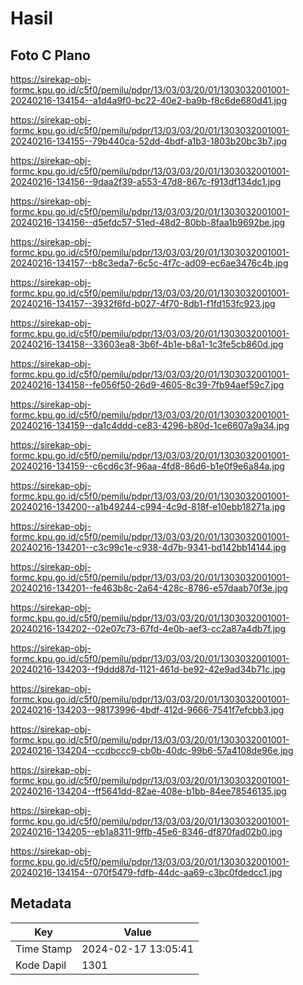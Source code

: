 # Hasil

## Foto C Plano

https://sirekap-obj-formc.kpu.go.id/c5f0/pemilu/pdpr/13/03/03/20/01/1303032001001-20240216-134154--a1d4a9f0-bc22-40e2-ba9b-f8c6de680d41.jpg

https://sirekap-obj-formc.kpu.go.id/c5f0/pemilu/pdpr/13/03/03/20/01/1303032001001-20240216-134155--79b440ca-52dd-4bdf-a1b3-1803b20bc3b7.jpg

https://sirekap-obj-formc.kpu.go.id/c5f0/pemilu/pdpr/13/03/03/20/01/1303032001001-20240216-134156--9daa2f39-a553-47d8-867c-f913df134dc1.jpg

https://sirekap-obj-formc.kpu.go.id/c5f0/pemilu/pdpr/13/03/03/20/01/1303032001001-20240216-134156--d5efdc57-51ed-48d2-80bb-8faa1b9692be.jpg

https://sirekap-obj-formc.kpu.go.id/c5f0/pemilu/pdpr/13/03/03/20/01/1303032001001-20240216-134157--b8c3eda7-6c5c-4f7c-ad09-ec6ae3476c4b.jpg

https://sirekap-obj-formc.kpu.go.id/c5f0/pemilu/pdpr/13/03/03/20/01/1303032001001-20240216-134157--3932f6fd-b027-4f70-8db1-f1fd153fc923.jpg

https://sirekap-obj-formc.kpu.go.id/c5f0/pemilu/pdpr/13/03/03/20/01/1303032001001-20240216-134158--33603ea8-3b6f-4b1e-b8a1-1c3fe5cb860d.jpg

https://sirekap-obj-formc.kpu.go.id/c5f0/pemilu/pdpr/13/03/03/20/01/1303032001001-20240216-134158--fe056f50-26d9-4605-8c39-7fb94aef59c7.jpg

https://sirekap-obj-formc.kpu.go.id/c5f0/pemilu/pdpr/13/03/03/20/01/1303032001001-20240216-134159--da1c4ddd-ce83-4296-b80d-1ce6607a9a34.jpg

https://sirekap-obj-formc.kpu.go.id/c5f0/pemilu/pdpr/13/03/03/20/01/1303032001001-20240216-134159--c6cd6c3f-96aa-4fd8-86d6-b1e0f9e6a84a.jpg

https://sirekap-obj-formc.kpu.go.id/c5f0/pemilu/pdpr/13/03/03/20/01/1303032001001-20240216-134200--a1b49244-c994-4c9d-818f-e10ebb18271a.jpg

https://sirekap-obj-formc.kpu.go.id/c5f0/pemilu/pdpr/13/03/03/20/01/1303032001001-20240216-134201--c3c99c1e-c938-4d7b-9341-bd142bb14144.jpg

https://sirekap-obj-formc.kpu.go.id/c5f0/pemilu/pdpr/13/03/03/20/01/1303032001001-20240216-134201--fe463b8c-2a64-428c-8786-e57daab70f3e.jpg

https://sirekap-obj-formc.kpu.go.id/c5f0/pemilu/pdpr/13/03/03/20/01/1303032001001-20240216-134202--02e07c73-67fd-4e0b-aef3-cc2a87a4db7f.jpg

https://sirekap-obj-formc.kpu.go.id/c5f0/pemilu/pdpr/13/03/03/20/01/1303032001001-20240216-134203--f9ddd87d-1121-461d-be92-42e9ad34b71c.jpg

https://sirekap-obj-formc.kpu.go.id/c5f0/pemilu/pdpr/13/03/03/20/01/1303032001001-20240216-134203--98173996-4bdf-412d-9666-7541f7efcbb3.jpg

https://sirekap-obj-formc.kpu.go.id/c5f0/pemilu/pdpr/13/03/03/20/01/1303032001001-20240216-134204--ccdbccc9-cb0b-40dc-99b6-57a4108de96e.jpg

https://sirekap-obj-formc.kpu.go.id/c5f0/pemilu/pdpr/13/03/03/20/01/1303032001001-20240216-134204--ff5641dd-82ae-408e-b1bb-84ee78546135.jpg

https://sirekap-obj-formc.kpu.go.id/c5f0/pemilu/pdpr/13/03/03/20/01/1303032001001-20240216-134205--eb1a8311-9ffb-45e6-8346-df870fad02b0.jpg

https://sirekap-obj-formc.kpu.go.id/c5f0/pemilu/pdpr/13/03/03/20/01/1303032001001-20240216-134154--070f5479-fdfb-44dc-aa69-c3bc0fdedcc1.jpg


## Metadata

| Key        | Value               |
| ---------- | ------------------- |
| Time Stamp | 2024-02-17 13:05:41 |
| Kode Dapil | 1301                |



